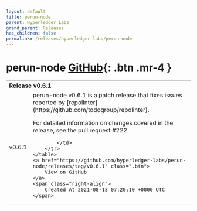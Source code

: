 ```yaml
---
layout: default
title: perun-node
parent: Hyperledger Labs
grand_parent: Releases
has_children: false
permalink: /releases/hyperledger-labs/perun-node
---
```


# perun-node <span class="fs-3 right-align">[GitHub](https://github.com/hyperledger-labs/perun-node){: .btn .mr-4 }</span>


<div>
    <table>
        <tr>
            <td colspan="2">
                <b>
                    Release v0.6.1
                </b>
            </td>
        </tr>
        <tr>
            <td>
                <span class="chip">
                    v0.6.1
                </span>
            </td>
            <td>
                perun-node v0.6.1 is a patch release that fixes issues reported by [repolinter](https://github.com/todogroup/repolinter).

For detailed information on changes covered in the release, see the pull request #222.

            </td>
        </tr>
    </table>
    <a href="https://github.com/hyperledger-labs/perun-node/releases/tag/v0.6.1" class=".btn">
        View on GitHub
    </a>
    <span class="right-align">
        Created At 2021-08-13 07:20:10 +0000 UTC
    </span>
</div>

